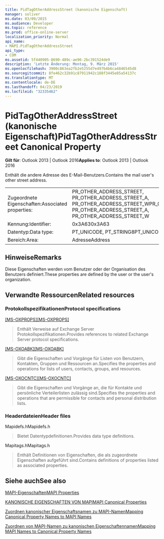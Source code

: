 ```yaml
---
title: PidTagOtherAddressStreet (kanonische Eigenschaft)
manager: soliver
ms.date: 03/09/2015
ms.audience: Developer
ms.topic: reference
ms.prod: office-online-server
localization_priority: Normal
api_name:
- MAPI.PidTagOtherAddressStreet
api_type:
- COM
ms.assetid: 5f440905-8690-489c-ae96-2bc391524de9
description: 'Letzte Änderung: Montag, 9. März 2015'
ms.openlocfilehash: 3900c863ea2fb2e5255d7e497b4b6ca4846545d8
ms.sourcegitcommit: 8fe462c32b91c87911942c188f3445e85a54137c
ms.translationtype: MT
ms.contentlocale: de-DE
ms.lasthandoff: 04/23/2019
ms.locfileid: "32335462"
---
```

# <a name="pidtagotheraddressstreet-canonical-property"></a><span data-ttu-id="d6d2f-103">PidTagOtherAddressStreet (kanonische Eigenschaft)</span><span class="sxs-lookup"><span data-stu-id="d6d2f-103">PidTagOtherAddressStreet Canonical Property</span></span>

  
  
<span data-ttu-id="d6d2f-104">**Gilt für**: Outlook 2013 | Outlook 2016</span><span class="sxs-lookup"><span data-stu-id="d6d2f-104">**Applies to**: Outlook 2013 | Outlook 2016</span></span> 
  
<span data-ttu-id="d6d2f-105">Enthält die andere Adresse des E-Mail-Benutzers.</span><span class="sxs-lookup"><span data-stu-id="d6d2f-105">Contains the mail user's other street address.</span></span>
  
|||
|:-----|:-----|
|<span data-ttu-id="d6d2f-106">Zugeordnete Eigenschaften:</span><span class="sxs-lookup"><span data-stu-id="d6d2f-106">Associated properties:</span></span>  <br/> |<span data-ttu-id="d6d2f-107">PR_OTHER_ADDRESS_STREET, PR_OTHER_ADDRESS_STREET_A, PR_OTHER_ADDRESS_STREET_W</span><span class="sxs-lookup"><span data-stu-id="d6d2f-107">PR_OTHER_ADDRESS_STREET, PR_OTHER_ADDRESS_STREET_A, PR_OTHER_ADDRESS_STREET_W</span></span>  <br/> |
|<span data-ttu-id="d6d2f-108">Kennung:</span><span class="sxs-lookup"><span data-stu-id="d6d2f-108">Identifier:</span></span>  <br/> |<span data-ttu-id="d6d2f-109">0x3A63</span><span class="sxs-lookup"><span data-stu-id="d6d2f-109">0x3A63</span></span>  <br/> |
|<span data-ttu-id="d6d2f-110">Datentyp:</span><span class="sxs-lookup"><span data-stu-id="d6d2f-110">Data type:</span></span>  <br/> |<span data-ttu-id="d6d2f-111">PT_UNICODE, PT_STRING8</span><span class="sxs-lookup"><span data-stu-id="d6d2f-111">PT_UNICODE, PT_STRING8</span></span>  <br/> |
|<span data-ttu-id="d6d2f-112">Bereich:</span><span class="sxs-lookup"><span data-stu-id="d6d2f-112">Area:</span></span>  <br/> |<span data-ttu-id="d6d2f-113">Adresse</span><span class="sxs-lookup"><span data-stu-id="d6d2f-113">Address</span></span>  <br/> |
   
## <a name="remarks"></a><span data-ttu-id="d6d2f-114">Hinweise</span><span class="sxs-lookup"><span data-stu-id="d6d2f-114">Remarks</span></span>

<span data-ttu-id="d6d2f-115">Diese Eigenschaften werden vom Benutzer oder der Organisation des Benutzers definiert.</span><span class="sxs-lookup"><span data-stu-id="d6d2f-115">These properties are defined by the user or the user's organization.</span></span>
  
## <a name="related-resources"></a><span data-ttu-id="d6d2f-116">Verwandte Ressourcen</span><span class="sxs-lookup"><span data-stu-id="d6d2f-116">Related resources</span></span>

### <a name="protocol-specifications"></a><span data-ttu-id="d6d2f-117">Protokollspezifikationen</span><span class="sxs-lookup"><span data-stu-id="d6d2f-117">Protocol specifications</span></span>

<span data-ttu-id="d6d2f-118">[[MS-OXPROPS]](https://msdn.microsoft.com/library/f6ab1613-aefe-447d-a49c-18217230b148%28Office.15%29.aspx)</span><span class="sxs-lookup"><span data-stu-id="d6d2f-118">[[MS-OXPROPS]](https://msdn.microsoft.com/library/f6ab1613-aefe-447d-a49c-18217230b148%28Office.15%29.aspx)</span></span>
  
> <span data-ttu-id="d6d2f-119">Enthält Verweise auf Exchange Server Protokollspezifikationen.</span><span class="sxs-lookup"><span data-stu-id="d6d2f-119">Provides references to related Exchange Server protocol specifications.</span></span>
    
<span data-ttu-id="d6d2f-120">[[MS-OXOABK]](https://msdn.microsoft.com/library/f4cf9b4c-9232-4506-9e71-2270de217614%28Office.15%29.aspx)</span><span class="sxs-lookup"><span data-stu-id="d6d2f-120">[[MS-OXOABK]](https://msdn.microsoft.com/library/f4cf9b4c-9232-4506-9e71-2270de217614%28Office.15%29.aspx)</span></span>
  
> <span data-ttu-id="d6d2f-121">Gibt die Eigenschaften und Vorgänge für Listen von Benutzern, Kontakten, Gruppen und Ressourcen an.</span><span class="sxs-lookup"><span data-stu-id="d6d2f-121">Specifies the properties and operations for lists of users, contacts, groups, and resources.</span></span>
    
<span data-ttu-id="d6d2f-122">[[MS-OXOCNTC]](https://msdn.microsoft.com/library/9b636532-9150-4836-9635-9c9b756c9ccf%28Office.15%29.aspx)</span><span class="sxs-lookup"><span data-stu-id="d6d2f-122">[[MS-OXOCNTC]](https://msdn.microsoft.com/library/9b636532-9150-4836-9635-9c9b756c9ccf%28Office.15%29.aspx)</span></span>
  
> <span data-ttu-id="d6d2f-123">Gibt die Eigenschaften und Vorgänge an, die für Kontakte und persönliche Verteilerlisten zulässig sind.</span><span class="sxs-lookup"><span data-stu-id="d6d2f-123">Specifies the properties and operations that are permissible for contacts and personal distribution lists.</span></span>
    
### <a name="header-files"></a><span data-ttu-id="d6d2f-124">Headerdateien</span><span class="sxs-lookup"><span data-stu-id="d6d2f-124">Header files</span></span>

<span data-ttu-id="d6d2f-125">Mapidefs.h</span><span class="sxs-lookup"><span data-stu-id="d6d2f-125">Mapidefs.h</span></span>
  
> <span data-ttu-id="d6d2f-126">Bietet Datentypdefinitionen.</span><span class="sxs-lookup"><span data-stu-id="d6d2f-126">Provides data type definitions.</span></span>
    
<span data-ttu-id="d6d2f-127">Mapitags.h</span><span class="sxs-lookup"><span data-stu-id="d6d2f-127">Mapitags.h</span></span>
  
> <span data-ttu-id="d6d2f-128">Enthält Definitionen von Eigenschaften, die als zugeordnete Eigenschaften aufgeführt sind.</span><span class="sxs-lookup"><span data-stu-id="d6d2f-128">Contains definitions of properties listed as associated properties.</span></span>
    
## <a name="see-also"></a><span data-ttu-id="d6d2f-129">Siehe auch</span><span class="sxs-lookup"><span data-stu-id="d6d2f-129">See also</span></span>



[<span data-ttu-id="d6d2f-130">MAPI-Eigenschaften</span><span class="sxs-lookup"><span data-stu-id="d6d2f-130">MAPI Properties</span></span>](mapi-properties.md)
  
[<span data-ttu-id="d6d2f-131">KANONISCHE EIGENSCHAFTEN VON MAPI</span><span class="sxs-lookup"><span data-stu-id="d6d2f-131">MAPI Canonical Properties</span></span>](mapi-canonical-properties.md)
  
[<span data-ttu-id="d6d2f-132">Zuordnen kanonischer Eigenschaftsnamen zu MAPI-Namen</span><span class="sxs-lookup"><span data-stu-id="d6d2f-132">Mapping Canonical Property Names to MAPI Names</span></span>](mapping-canonical-property-names-to-mapi-names.md)
  
[<span data-ttu-id="d6d2f-133">Zuordnen von MAPI-Namen zu kanonischen Eigenschaftennamen</span><span class="sxs-lookup"><span data-stu-id="d6d2f-133">Mapping MAPI Names to Canonical Property Names</span></span>](mapping-mapi-names-to-canonical-property-names.md)

